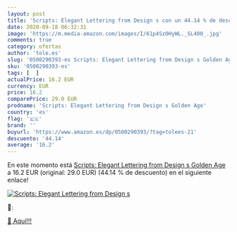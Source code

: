 ```yaml
---
layout: post
title: 'Scripts: Elegant Lettering from Design s con un 44.14 % de descuento'
date: 2020-09-18 06:32:31
image: 'https://m.media-amazon.com/images/I/61p4SzOHyWL._SL400_.jpg'
comments: true
category: ofertas
author: 'tole.es'
slug: '0500290393-es Scripts: Elegant Lettering from Design s Golden Age'
sku: '0500290393-es'
tags: [  ]
actualPrice: 16.2 EUR
currency: EUR
price: 16.2
comparePrice: 29.0 EUR
prodname: 'Scripts: Elegant Lettering from Design s Golden Age'
country: 'es'
flag: '🇪🇸'
brand: ''
buyurl: 'https://www.amazon.es/dp/0500290393/?tag=tolees-21'
descuento: '44.14'
average: '16.2'
---
```


En este momento está [Scripts: Elegant Lettering from Design s Golden Age](https://www.amazon.es/dp/0500290393/?tag=tolees-21) a 16.2 EUR (original: 29.0 EUR) (44.14 %  de descuento) en el siguiente enlace!

[![Scripts: Elegant Lettering from Design s](https://m.media-amazon.com/images/I/61p4SzOHyWL._SL400_.jpg)](https://www.amazon.es/dp/0500290393/?tag=tolees-21)

🔎:


[🛒 Aquí!!!](https://www.amazon.es/dp/0500290393/?tag=tolees-21)

